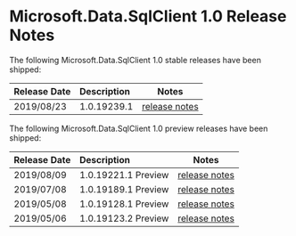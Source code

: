 # Microsoft.Data.SqlClient 1.0 Release Notes

The following Microsoft.Data.SqlClient 1.0 stable releases have been shipped:

| Release Date | Description | Notes |
| :-- | :-- | :--: |
| 2019/08/23 | 1.0.19239.1  | [release notes](1.0.19239.1.md) |

The following Microsoft.Data.SqlClient 1.0 preview releases have been shipped:

| Release Date | Description | Notes |
| :-- | :-- | :--: |
| 2019/08/09 | 1.0.19221.1 Preview | [release notes](1.0.19221.1-Preview.md) |
| 2019/07/08 | 1.0.19189.1 Preview | [release notes](1.0.19189.1-Preview.md) |
| 2019/05/08 | 1.0.19128.1 Preview | [release notes](1.0.19128.1-Preview.md) |
| 2019/05/06 | 1.0.19123.2 Preview | [release notes](1.0.19123.2-Preview.md) |

